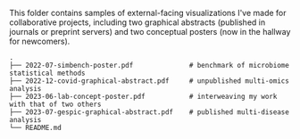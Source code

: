 This folder contains samples of external-facing visualizations I've made for collaborative projects, including two graphical abstracts (published in journals or preprint servers) and two conceptual posters (now in the hallway for newcomers).

```
.
├── 2022-07-simbench-poster.pdf              # benchmark of microbiome statistical methods
├── 2022-12-covid-graphical-abstract.pdf     # unpublished multi-omics analysis
├── 2023-06-lab-concept-poster.pdf           # interweaving my work with that of two others
├── 2023-07-gespic-graphical-abstract.pdf    # published multi-disease analysis
└── README.md
```
